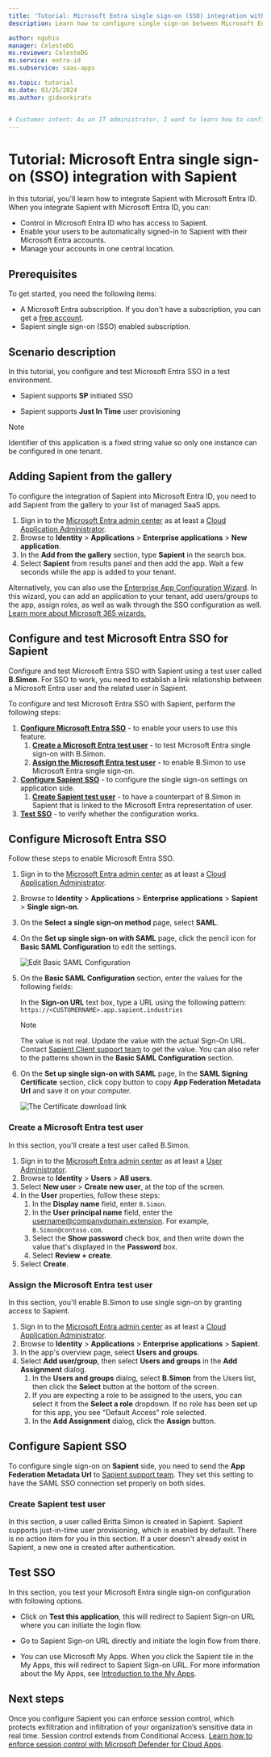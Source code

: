 ```yaml
---
title: 'Tutorial: Microsoft Entra single sign-on (SSO) integration with Sapient'
description: Learn how to configure single sign-on between Microsoft Entra ID and Sapient.

author: nguhiu
manager: CelesteDG
ms.reviewer: CelesteDG
ms.service: entra-id
ms.subservice: saas-apps

ms.topic: tutorial
ms.date: 03/25/2024
ms.author: gideonkiratu


# Customer intent: As an IT administrator, I want to learn how to configure single sign-on between Microsoft Entra ID and Sapient so that I can control who has access to Sapient, enable automatic sign-in with Microsoft Entra accounts, and manage my accounts in one central location.
---
```


# Tutorial: Microsoft Entra single sign-on (SSO) integration with Sapient

In this tutorial, you'll learn how to integrate Sapient with Microsoft Entra ID. When you integrate Sapient with Microsoft Entra ID, you can:

* Control in Microsoft Entra ID who has access to Sapient.
* Enable your users to be automatically signed-in to Sapient with their Microsoft Entra accounts.
* Manage your accounts in one central location.

## Prerequisites

To get started, you need the following items:

* A Microsoft Entra subscription. If you don't have a subscription, you can get a [free account](https://azure.microsoft.com/free/).
* Sapient single sign-on (SSO) enabled subscription.

## Scenario description

In this tutorial, you configure and test Microsoft Entra SSO in a test environment.

* Sapient supports **SP** initiated SSO

* Sapient supports **Just In Time** user provisioning

> [!NOTE]
> Identifier of this application is a fixed string value so only one instance can be configured in one tenant.


## Adding Sapient from the gallery

To configure the integration of Sapient into Microsoft Entra ID, you need to add Sapient from the gallery to your list of managed SaaS apps.

1. Sign in to the [Microsoft Entra admin center](https://entra.microsoft.com) as at least a [Cloud Application Administrator](~/identity/role-based-access-control/permissions-reference.md#cloud-application-administrator).
1. Browse to **Identity** > **Applications** > **Enterprise applications** > **New application**.
1. In the **Add from the gallery** section, type **Sapient** in the search box.
1. Select **Sapient** from results panel and then add the app. Wait a few seconds while the app is added to your tenant.

 Alternatively, you can also use the [Enterprise App Configuration Wizard](https://portal.office.com/AdminPortal/home?Q=Docs#/azureadappintegration). In this wizard, you can add an application to your tenant, add users/groups to the app, assign roles, as well as walk through the SSO configuration as well. [Learn more about Microsoft 365 wizards.](/microsoft-365/admin/misc/azure-ad-setup-guides)


<a name='configure-and-test-azure-ad-sso-for-sapient'></a>

## Configure and test Microsoft Entra SSO for Sapient

Configure and test Microsoft Entra SSO with Sapient using a test user called **B.Simon**. For SSO to work, you need to establish a link relationship between a Microsoft Entra user and the related user in Sapient.

To configure and test Microsoft Entra SSO with Sapient, perform the following steps:

1. **[Configure Microsoft Entra SSO](#configure-azure-ad-sso)** - to enable your users to use this feature.
    1. **[Create a Microsoft Entra test user](#create-an-azure-ad-test-user)** - to test Microsoft Entra single sign-on with B.Simon.
    1. **[Assign the Microsoft Entra test user](#assign-the-azure-ad-test-user)** - to enable B.Simon to use Microsoft Entra single sign-on.
1. **[Configure Sapient SSO](#configure-sapient-sso)** - to configure the single sign-on settings on application side.
    1. **[Create Sapient test user](#create-sapient-test-user)** - to have a counterpart of B.Simon in Sapient that is linked to the Microsoft Entra representation of user.
1. **[Test SSO](#test-sso)** - to verify whether the configuration works.

<a name='configure-azure-ad-sso'></a>

## Configure Microsoft Entra SSO

Follow these steps to enable Microsoft Entra SSO.

1. Sign in to the [Microsoft Entra admin center](https://entra.microsoft.com) as at least a [Cloud Application Administrator](~/identity/role-based-access-control/permissions-reference.md#cloud-application-administrator).
1. Browse to **Identity** > **Applications** > **Enterprise applications** > **Sapient** > **Single sign-on**.
1. On the **Select a single sign-on method** page, select **SAML**.
1. On the **Set up single sign-on with SAML** page, click the pencil icon for **Basic SAML Configuration** to edit the settings.

   ![Edit Basic SAML Configuration](common/edit-urls.png)

1. On the **Basic SAML Configuration** section, enter the values for the following fields:

    In the **Sign-on URL** text box, type a URL using the following pattern:
    `https://<CUSTOMERNAME>.app.sapient.industries`

	> [!NOTE]
	> The value is not real. Update the value with the actual Sign-On URL. Contact [Sapient Client support team](mailto:help@sapient.industries) to get the value. You can also refer to the patterns shown in the **Basic SAML Configuration** section.

1. On the **Set up single sign-on with SAML** page, In the **SAML Signing Certificate** section, click copy button to copy **App Federation Metadata Url** and save it on your computer.

	![The Certificate download link](common/copy-metadataurl.png)
<a name='create-an-azure-ad-test-user'></a>

### Create a Microsoft Entra test user

In this section, you'll create a test user called B.Simon.

1. Sign in to the [Microsoft Entra admin center](https://entra.microsoft.com) as at least a [User Administrator](~/identity/role-based-access-control/permissions-reference.md#user-administrator).
1. Browse to **Identity** > **Users** > **All users**.
1. Select **New user** > **Create new user**, at the top of the screen.
1. In the **User** properties, follow these steps:
   1. In the **Display name** field, enter `B.Simon`.  
   1. In the **User principal name** field, enter the username@companydomain.extension. For example, `B.Simon@contoso.com`.
   1. Select the **Show password** check box, and then write down the value that's displayed in the **Password** box.
   1. Select **Review + create**.
1. Select **Create**.

<a name='assign-the-azure-ad-test-user'></a>

### Assign the Microsoft Entra test user

In this section, you'll enable B.Simon to use single sign-on by granting access to Sapient.

1. Sign in to the [Microsoft Entra admin center](https://entra.microsoft.com) as at least a [Cloud Application Administrator](~/identity/role-based-access-control/permissions-reference.md#cloud-application-administrator).
1. Browse to **Identity** > **Applications** > **Enterprise applications** > **Sapient**.
1. In the app's overview page, select **Users and groups**.
1. Select **Add user/group**, then select **Users and groups** in the **Add Assignment** dialog.
   1. In the **Users and groups** dialog, select **B.Simon** from the Users list, then click the **Select** button at the bottom of the screen.
   1. If you are expecting a role to be assigned to the users, you can select it from the **Select a role** dropdown. If no role has been set up for this app, you see "Default Access" role selected.
   1. In the **Add Assignment** dialog, click the **Assign** button.

## Configure Sapient SSO

To configure single sign-on on **Sapient** side, you need to send the **App Federation Metadata Url** to [Sapient support team](mailto:help@sapient.industries). They set this setting to have the SAML SSO connection set properly on both sides.

### Create Sapient test user

In this section, a user called Britta Simon is created in Sapient. Sapient supports just-in-time user provisioning, which is enabled by default. There is no action item for you in this section. If a user doesn't already exist in Sapient, a new one is created after authentication.

## Test SSO 

In this section, you test your Microsoft Entra single sign-on configuration with following options. 

* Click on **Test this application**, this will redirect to Sapient Sign-on URL where you can initiate the login flow. 

* Go to Sapient Sign-on URL directly and initiate the login flow from there.

* You can use Microsoft My Apps. When you click the Sapient tile in the My Apps, this will redirect to Sapient Sign-on URL. For more information about the My Apps, see [Introduction to the My Apps](https://support.microsoft.com/account-billing/sign-in-and-start-apps-from-the-my-apps-portal-2f3b1bae-0e5a-4a86-a33e-876fbd2a4510).


## Next steps

Once you configure Sapient you can enforce session control, which protects exfiltration and infiltration of your organization’s sensitive data in real time. Session control extends from Conditional Access. [Learn how to enforce session control with Microsoft Defender for Cloud Apps](/cloud-app-security/proxy-deployment-any-app).
